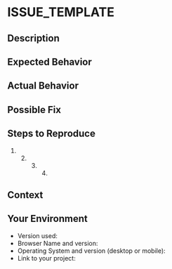 # ISSUE\_TEMPLATE

## Description

## Expected Behavior

## Actual Behavior

## Possible Fix

## Steps to Reproduce

1. 2. 3. 4.

## Context

## Your Environment

* Version used:
* Browser Name and version:
* Operating System and version \(desktop or mobile\):
* Link to your project:


